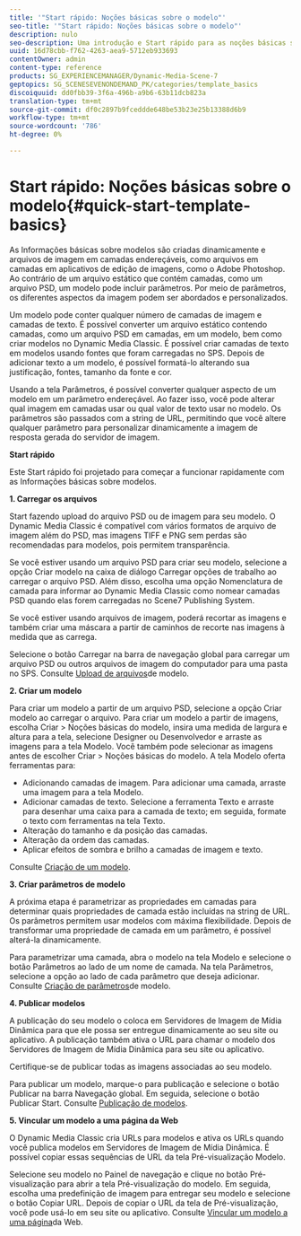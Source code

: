 ```yaml
---
title: '"Start rápido: Noções básicas sobre o modelo"'
seo-title: '"Start rápido: Noções básicas sobre o modelo"'
description: nulo
seo-description: Uma introdução e Start rápido para as noções básicas sobre modelo para ajudá-lo a começar a trabalhar rapidamente.
uuid: 16d78cbb-f762-4263-aea9-5712eb933693
contentOwner: admin
content-type: reference
products: SG_EXPERIENCEMANAGER/Dynamic-Media-Scene-7
geptopics: SG_SCENESEVENONDEMAND_PK/categories/template_basics
discoiquuid: dd0fbb39-3f6a-496b-a9b6-63b11dcb823a
translation-type: tm+mt
source-git-commit: df0c2897b9fceddde648be53b23e25b13388d6b9
workflow-type: tm+mt
source-wordcount: '786'
ht-degree: 0%

---
```



# Start rápido: Noções básicas sobre o modelo{#quick-start-template-basics}

As Informações básicas sobre modelos são criadas dinamicamente e arquivos de imagem em camadas endereçáveis, como arquivos em camadas em aplicativos de edição de imagens, como o Adobe Photoshop. Ao contrário de um arquivo estático que contém camadas, como um arquivo PSD, um modelo pode incluir parâmetros. Por meio de parâmetros, os diferentes aspectos da imagem podem ser abordados e personalizados.

Um modelo pode conter qualquer número de camadas de imagem e camadas de texto. É possível converter um arquivo estático contendo camadas, como um arquivo PSD em camadas, em um modelo, bem como criar modelos no Dynamic Media Classic. É possível criar camadas de texto em modelos usando fontes que foram carregadas no SPS. Depois de adicionar texto a um modelo, é possível formatá-lo alterando sua justificação, fontes, tamanho da fonte e cor.

Usando a tela Parâmetros, é possível converter qualquer aspecto de um modelo em um parâmetro endereçável. Ao fazer isso, você pode alterar qual imagem em camadas usar ou qual valor de texto usar no modelo. Os parâmetros são passados com a string de URL, permitindo que você altere qualquer parâmetro para personalizar dinamicamente a imagem de resposta gerada do servidor de imagem.

**Start rápido**

Este Start rápido foi projetado para começar a funcionar rapidamente com as Informações básicas sobre modelos.

**1. Carregar os arquivos**

Start fazendo upload do arquivo PSD ou de imagem para seu modelo. O Dynamic Media Classic é compatível com vários formatos de arquivo de imagem além do PSD, mas imagens TIFF e PNG sem perdas são recomendadas para modelos, pois permitem transparência.

Se você estiver usando um arquivo PSD para criar seu modelo, selecione a opção Criar modelo na caixa de diálogo Carregar opções de trabalho ao carregar o arquivo PSD. Além disso, escolha uma opção Nomenclatura de camada para informar ao Dynamic Media Classic como nomear camadas PSD quando elas forem carregadas no Scene7 Publishing System.

Se você estiver usando arquivos de imagem, poderá recortar as imagens e também criar uma máscara a partir de caminhos de recorte nas imagens à medida que as carrega.

Selecione o botão Carregar na barra de navegação global para carregar um arquivo PSD ou outros arquivos de imagem do computador para uma pasta no SPS. Consulte [Upload de arquivos](uploading-template-files.md#uploading_template_files)de modelo.

**2. Criar um modelo**

Para criar um modelo a partir de um arquivo PSD, selecione a opção Criar modelo ao carregar o arquivo. Para criar um modelo a partir de imagens, escolha Criar > Noções básicas do modelo, insira uma medida de largura e altura para a tela, selecione Designer ou Desenvolvedor e arraste as imagens para a tela Modelo. Você também pode selecionar as imagens antes de escolher Criar > Noções básicas do modelo. A tela Modelo oferta ferramentas para:

* Adicionando camadas de imagem. Para adicionar uma camada, arraste uma imagem para a tela Modelo.
* Adicionar camadas de texto. Selecione a ferramenta Texto e arraste para desenhar uma caixa para a camada de texto; em seguida, formate o texto com ferramentas na tela Texto.
* Alteração do tamanho e da posição das camadas.
* Alteração da ordem das camadas.
* Aplicar efeitos de sombra e brilho a camadas de imagem e texto.

Consulte [Criação de um modelo](creating-template.md#creating_a_template).

**3. Criar parâmetros de modelo**

A próxima etapa é parametrizar as propriedades em camadas para determinar quais propriedades de camada estão incluídas na string de URL. Os parâmetros permitem usar modelos com máxima flexibilidade. Depois de transformar uma propriedade de camada em um parâmetro, é possível alterá-la dinamicamente.

Para parametrizar uma camada, abra o modelo na tela Modelo e selecione o botão Parâmetros ao lado de um nome de camada. Na tela Parâmetros, selecione a opção ao lado de cada parâmetro que deseja adicionar. Consulte [Criação de parâmetros](creating-template-parameters.md#creating_template_parameters)de modelo.

**4. Publicar modelos**

A publicação do seu modelo o coloca em Servidores de Imagem de Mídia Dinâmica para que ele possa ser entregue dinamicamente ao seu site ou aplicativo. A publicação também ativa o URL para chamar o modelo dos Servidores de Imagem de Mídia Dinâmica para seu site ou aplicativo.

Certifique-se de publicar todas as imagens associadas ao seu modelo.

Para publicar um modelo, marque-o para publicação e selecione o botão Publicar na barra Navegação global. Em seguida, selecione o botão Publicar Start. Consulte [Publicação de modelos](publishing-templates.md#publishing_templates).

**5. Vincular um modelo a uma página da Web**

O Dynamic Media Classic cria URLs para modelos e ativa os URLs quando você publica modelos em Servidores de Imagem de Mídia Dinâmica. É possível copiar essas sequências de URL da tela Pré-visualização Modelo.

Selecione seu modelo no Painel de navegação e clique no botão Pré-visualização para abrir a tela Pré-visualização do modelo. Em seguida, escolha uma predefinição de imagem para entregar seu modelo e selecione o botão Copiar URL. Depois de copiar o URL da tela de Pré-visualização, você pode usá-lo em seu site ou aplicativo. Consulte [Vincular um modelo a uma página](linking-template-web-page.md#linking_a_template_to_a_web_page)da Web.
